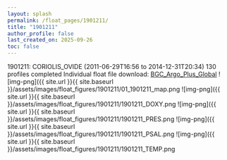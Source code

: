 ```yaml
---
layout: splash
permalink: /float_pages/1901211/
title: "1901211"
author_profile: false
last_created_on: 2025-09-26
toc: false
---
```

 
1901211: CORIOLIS_OVIDE (2011-06-29T16:56 to 2014-12-31T20:34)
130 profiles completed
Individual float file download: [BGC_Argo_Plus_Global](https://ftp.soest.hawaii.edu/bgc_argo_plus/Individual_Floats/outliers_removed/1901211_Sprof_processed.nc)
![img-png]({{ site.url }}{{ site.baseurl }}/assets/images/float_figures/1901211/01_1901211_map.png
![img-png]({{ site.url }}{{ site.baseurl }}/assets/images/float_figures/1901211/1901211_DOXY.png
![img-png]({{ site.url }}{{ site.baseurl }}/assets/images/float_figures/1901211/1901211_PRES.png
![img-png]({{ site.url }}{{ site.baseurl }}/assets/images/float_figures/1901211/1901211_PSAL.png
![img-png]({{ site.url }}{{ site.baseurl }}/assets/images/float_figures/1901211/1901211_TEMP.png
